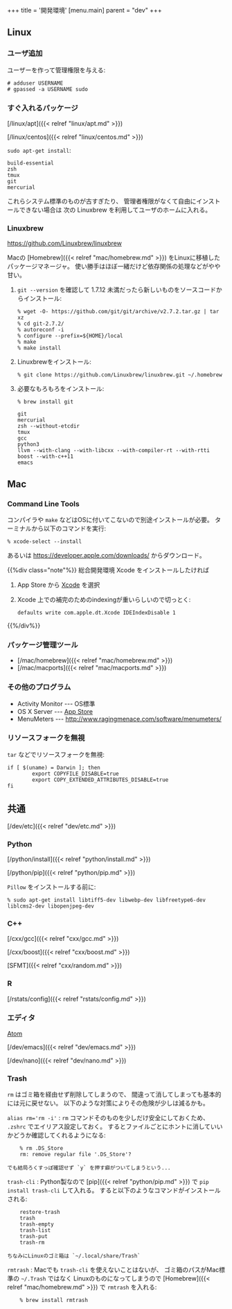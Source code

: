 +++
title = '開発環境'
[menu.main]
  parent = "dev"
+++

## Linux

### ユーザ追加

ユーザーを作って管理権限を与える:

    # adduser USERNAME
    # gpassed -a USERNAME sudo

### すぐ入れるパッケージ

[/linux/apt]({{< relref "linux/apt.md" >}})

[/linux/centos]({{< relref "linux/centos.md" >}})

`sudo apt-get install`:

    build-essential
    zsh
    tmux
    git
    mercurial

これらシステム標準のものが古すぎたり、
管理者権限がなくて自由にインストールできない場合は
次の Linuxbrew を利用してユーザのホームに入れる。

### Linuxbrew

<https://github.com/Linuxbrew/linuxbrew>

Macの [Homebrew]({{< relref "mac/homebrew.md" >}}) をLinuxに移植したパッケージマネージャ。
使い勝手はほぼ一緒だけど依存関係の処理などがやや甘い。

1.  `git --version` を確認して
    1.7.12 未満だったら新しいものをソースコードからインストール:

        % wget -O- https://github.com/git/git/archive/v2.7.2.tar.gz | tar xz
        % cd git-2.7.2/
        % autoreconf -i
        % configure --prefix=${HOME}/local
        % make
        % make install

2.  Linuxbrewをインストール:

        % git clone https://github.com/Linuxbrew/linuxbrew.git ~/.homebrew

3.  必要なもろもろをインストール:

        % brew install git

        git
        mercurial
        zsh --without-etcdir
        tmux
        gcc
        python3
        llvm --with-clang --with-libcxx --with-compiler-rt --with-rtti
        boost --with-c++11
        emacs

## Mac

### Command Line Tools

コンパイラや `make` などはOSに付いてこないので別途インストールが必要。
ターミナルから以下のコマンドを実行:

    % xcode-select --install

あるいは <https://developer.apple.com/downloads/> からダウンロード。

{{%div class="note"%}}
総合開発環境 Xcode をインストールしたければ

1.  App Store から
    [Xcode](https://itunes.apple.com/jp/app/xcode/id497799835)
    を選択
2.  Xcode 上での補完のためのindexingが重いらしいので切っとく:

        defaults write com.apple.dt.Xcode IDEIndexDisable 1

{{%/div%}}
### パッケージ管理ツール

-   [/mac/homebrew]({{< relref "mac/homebrew.md" >}})
-   [/mac/macports]({{< relref "mac/macports.md" >}})

### その他のプログラム

-   Activity Monitor --- OS標準
-   OS X Server
    --- [App Store](https://itunes.apple.com/jp/app/os-x-server/id537441259)
-   MenuMeters --- <http://www.ragingmenace.com/software/menumeters/>

### リソースフォークを無視

`tar` などでリソースフォークを無視:

    if [ $(uname) = Darwin ]; then
            export COPYFILE_DISABLE=true
            export COPY_EXTENDED_ATTRIBUTES_DISABLE=true
    fi

## 共通

[/dev/etc]({{< relref "dev/etc.md" >}})

### Python

[/python/install]({{< relref "python/install.md" >}})

[/python/pip]({{< relref "python/pip.md" >}})

`Pillow` をインストールする前に:

    % sudo apt-get install libtiff5-dev libwebp-dev libfreetype6-dev liblcms2-dev libopenjpeg-dev

### C++

[/cxx/gcc]({{< relref "cxx/gcc.md" >}})

[/cxx/boost]({{< relref "cxx/boost.md" >}})

[SFMT]({{< relref "cxx/random.md" >}})

### R

[/rstats/config]({{< relref "rstats/config.md" >}})

### エディタ

[Atom](https://atom.io/)

[/dev/emacs]({{< relref "dev/emacs.md" >}})

[/dev/nano]({{< relref "dev/nano.md" >}})

### Trash

`rm` はゴミ箱を経由せず削除してしまうので、
間違って消してしまっても基本的には元に戻せない。
以下のような対策によりその危険が少しは減るかも。

`alias rm='rm -i'`
:   `rm` コマンドそのものを少しだけ安全にしておくため、
    `.zshrc` でエイリアス設定しておく。
    するとファイルごとにホントに消していいかどうか確認してくれるようになる:

        % rm .DS_Store
        rm: remove regular file '.DS_Store'?

    でも結局ろくすっぽ確認せず `y` を押す癖がついてしまうという...

`trash-cli`
:   Python製なので [pip]({{< relref "python/pip.md" >}}) で
    `pip install trash-cli` して入れる。
    すると以下のようなコマンドがインストールされる:

        restore-trash
        trash
        trash-empty
        trash-list
        trash-put
        trash-rm

    ちなみにLinuxのゴミ箱は `~/.local/share/Trash`

`rmtrash`
:   Macでも `trash-cli` を使えないことはないが、
    ゴミ箱のパスがMac標準の `~/.Trash` ではなく
    Linuxのものになってしまうので
    [Homebrew]({{< relref "mac/homebrew.md" >}}) で `rmtrash` を入れる:

        % brew install rmtrash
